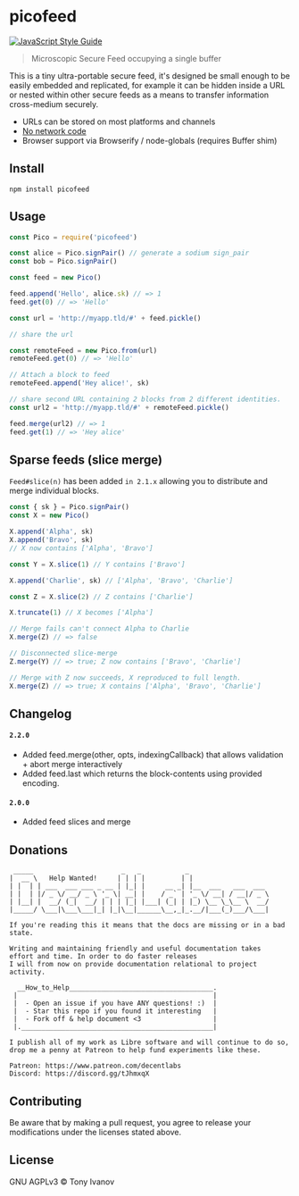# picofeed

[![JavaScript Style Guide](https://img.shields.io/badge/code_style-standard-brightgreen.svg)](https://standardjs.com)

> Microscopic Secure Feed occupying a single buffer

This is a tiny ultra-portable secure feed, it's designed be small enough to be easily
embedded and replicated, for example it can be hidden inside a URL or nested within other
secure feeds as a means to transfer information cross-medium securely.

- URLs can be stored on most platforms and channels
- [No network code](https://xkcd.com/2259/)
- Browser support via Browserify / node-globals (requires Buffer shim)

## <a name="install"></a> Install

```
npm install picofeed
```

## <a name="usage"></a> Usage

```js
const Pico = require('picofeed')

const alice = Pico.signPair() // generate a sodium sign_pair
const bob = Pico.signPair()

const feed = new Pico()

feed.append('Hello', alice.sk) // => 1
feed.get(0) // => 'Hello'

const url = 'http://myapp.tld/#' + feed.pickle()

// share the url

const remoteFeed = new Pico.from(url)
remoteFeed.get(0) // => 'Hello'

// Attach a block to feed
remoteFeed.append('Hey alice!', sk)

// share second URL containing 2 blocks from 2 different identities.
const url2 = 'http://myapp.tld/#' + remoteFeed.pickle()

feed.merge(url2) // => 1
feed.get(1) // => 'Hey alice'
```

## Sparse feeds (slice merge)

`Feed#slice(n)` has been added `in 2.1.x` allowing you
to distribute and merge individual blocks.

```js
const { sk } = Pico.signPair()
const X = new Pico()

X.append('Alpha', sk)
X.append('Bravo', sk)
// X now contains ['Alpha', 'Bravo']

const Y = X.slice(1) // Y contains ['Bravo']

X.append('Charlie', sk) // ['Alpha', 'Bravo', 'Charlie']

const Z = X.slice(2) // Z contains ['Charlie']

X.truncate(1) // X becomes ['Alpha']

// Merge fails can't connect Alpha to Charlie
X.merge(Z) // => false

// Disconnected slice-merge
Z.merge(Y) // => true; Z now contains ['Bravo', 'Charlie']

// Merge with Z now succeeds, X reproduced to full length.
X.merge(Z) // => true; X contains ['Alpha', 'Bravo', 'Charlie']
```

## Changelog

#### `2.2.0`
- Added feed.merge(other, opts, indexingCallback) that allows validation + abort merge interactively
- Added feed.last which returns the block-contents using provided encoding.
#### `2.0.0`
-  Added feed slices and merge

## Donations

```ad
 _____                      _   _           _
|  __ \   Help Wanted!     | | | |         | |
| |  | | ___  ___ ___ _ __ | |_| |     __ _| |__  ___   ___  ___
| |  | |/ _ \/ __/ _ \ '_ \| __| |    / _` | '_ \/ __| / __|/ _ \
| |__| |  __/ (_|  __/ | | | |_| |___| (_| | |_) \__ \_\__ \  __/
|_____/ \___|\___\___|_| |_|\__|______\__,_|_.__/|___(_)___/\___|

If you're reading this it means that the docs are missing or in a bad state.

Writing and maintaining friendly and useful documentation takes
effort and time. In order to do faster releases
I will from now on provide documentation relational to project activity.

  __How_to_Help____________________________________.
 |                                                 |
 |  - Open an issue if you have ANY questions! :)  |
 |  - Star this repo if you found it interesting   |
 |  - Fork off & help document <3                  |
 |.________________________________________________|

I publish all of my work as Libre software and will continue to do so,
drop me a penny at Patreon to help fund experiments like these.

Patreon: https://www.patreon.com/decentlabs
Discord: https://discord.gg/tJhmxqX
```

## <a name="contribute"></a> Contributing

Be aware that by making a pull request, you agree to release your modifications under the licenses stated above.

## License

GNU AGPLv3 © Tony Ivanov
